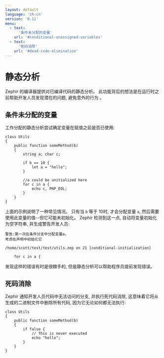 ```yaml
---
layout: default
language: 'zh-cn'
version: '0.11'
menu:
  - text:
      '条件未分配的变量'
    url: '#conditional-unassigned-variables'
  - text:
      '死码消除'
    url: '#dead-code-elimination'
---
```

# 静态分析

Zephir 的编译器提供对已编译代码的静态分析。 此功能背后的想法是在运行时之前帮助开发人员发现潜在的问题, 避免意外的行为 。

<a name='conditional-unassigned-variables'></a>

## 条件未分配的变量

工作分配的静态分析尝试确定变量在赋值之前是否已使用:

    class Utils
    {
        public function someMethod(b)
        {
            string a; char c;
    
            if b == 10 {
                let a = "hello";
            }
    
            //a could be unitialized here
            for c in a {
                echo c, PHP_EOL;
            }
        }
    }
    

上面的示例说明了一种常见情况。 只有当 `b` 等于 10时, 才会分配变量 `a`, 然后需要使用此变量的值--但它可能未初始化。 Zephir 检测到这一点, 自动将变量初始化为空字符串, 并生成警告开发人员:

    警告:第一次在条件分支中分配变量a，
    考虑在声明中初始化它
    
    /home/scott/test/test/utils.zep on 21 [conditional-initialization]
    
        for c in a {
    

发现这样的错误有时是很棘手的, 但是静态分析可以帮助程序员提前发现错误。

<a name='dead-code-elimination'></a>

## 死码消除

Zephir 通知开发人员代码中无法访问的分支, 并执行死代码消除, 这意味着它将从生成的二进制文件中删除所有代码, 因为它无论如何都无法执行:

    class Utils
    {
        public function someMethod(b)
        {
            if false {
                // This is never executed
                echo "hello";
            }
        }
    }
